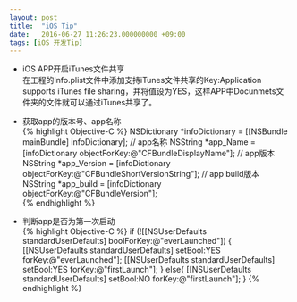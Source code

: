 ```yaml
---
layout: post
title:  "iOS Tip"
date:   2016-06-27 11:26:23.000000000 +09:00
tags: [iOS 开发Tip]
---
```

+ iOS APP开启iTunes文件共享    
在工程的Info.plist文件中添加支持iTunes文件共享的Key:Application supports iTunes file sharing，并将值设为YES，这样APP中Docunmets文件夹的文件就可以通过iTunes共享了。

+ 获取app的版本号、app名称    
{% highlight Objective-C %}
NSDictionary *infoDictionary = [[NSBundle mainBundle] infoDictionary];
// app名称
NSString *app_Name = [infoDictionary objectForKey:@"CFBundleDisplayName"];
// app版本
NSString *app_Version = [infoDictionary objectForKey:@"CFBundleShortVersionString"];
// app build版本
NSString *app_build = [infoDictionary objectForKey:@"CFBundleVersion"];    
{% endhighlight %}
+ 判断app是否为第一次启动    
{% highlight Objective-C %}
if (![[NSUserDefaults standardUserDefaults] boolForKey:@"everLaunched"]) {
    [[NSUserDefaults standardUserDefaults] setBool:YES forKey:@"everLaunched"];
    [[NSUserDefaults standardUserDefaults] setBool:YES forKey:@"firstLaunch"]; 
}
else{
    [[NSUserDefaults standardUserDefaults] setBool:NO forKey:@"firstLaunch"];
}
{% endhighlight %}


